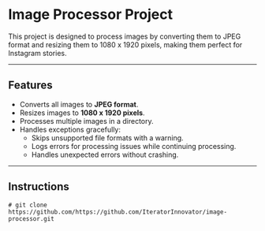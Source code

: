 # Image Processor Project

This project is designed to process images by converting them to JPEG format and resizing them to 1080 x 1920 pixels, making them perfect for Instagram stories.

---

## Features
- Converts all images to **JPEG format**.
- Resizes images to **1080 x 1920 pixels**.
- Processes multiple images in a directory.
- Handles exceptions gracefully:
  - Skips unsupported file formats with a warning.
  - Logs errors for processing issues while continuing processing.
  - Handles unexpected errors without crashing.

---

## Instructions

```
# git clone https://github.com/https://github.com/IteratorInnovator/image-processor.git

